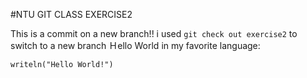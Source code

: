 #NTU GIT CLASS EXERCISE2

This is a commit on a new branch!! i used ```git check out exercise2``` to switch to a new branch
Ｈello World in my favorite language:

```
writeln("Hello World!")
```